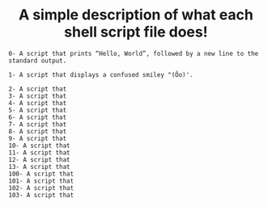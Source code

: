   <h1 align="center"> A simple description of what each shell script file does!</h1>

		
    0- A script that prints “Hello, World”, followed by a new line to the standard output.

    1- A script that displays a confused smiley "(Ôo)'.

    2- A script that 
    3- A script that 
    4- A script that 
    5- A script that 
    6- A script that 
    7- A script that 
    8- A script that 
    9- A script that
    10- A script that 
    11- A script that 
    12- A script that 
    13- A script that 
    100- A script that 
    101- A script that 
    102- A script that 
    103- A script that 
